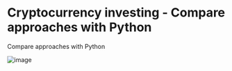 # Cryptocurrency investing - Compare approaches with Python
Compare approaches with Python

![image](https://user-images.githubusercontent.com/74175283/157182853-d1ee0f6d-28c4-423e-ad3e-5906a1a9568f.png)
